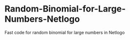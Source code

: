 # Random-Binomial-for-Large-Numbers-Netlogo
Fast code for random binomial for large numbers in Netlogo
